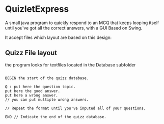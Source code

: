 # QuizletExpress

A small java program to quickly respond to an MCQ that keeps looping itself until you've got all the correct answers, with a GUI Based on Swing.

It accept files which layout are based on this design:

## Quizz File layout

the program looks for textfiles located in the Database subfolder

```TXT

BEGIN the start of the quizz database.

Q : put here the question topic.
put here the good answer.
put here a wrong answer.
// you can put multiple wrong answers.

// Repeat the format until you've inputed all of your questions.

END // Indicate the end of the quizz database.

```
